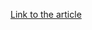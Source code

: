 [Link to the article](https://zdnet.com/article/maker-of-sneaky-mac-adware-sends-security-researcher-cease-and-desist-letter/)
